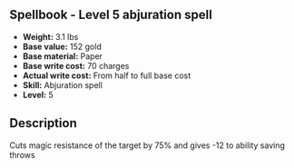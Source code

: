 ## Spellbook - Level 5 abjuration spell
- **Weight:** 3.1 lbs
- **Base value:** 152 gold
- **Base material:** Paper
- **Base write cost:** 70 charges
- **Actual write cost:** From half to full base cost
- **Skill:** Abjuration spell
- **Level:** 5
## Description
Cuts magic resistance of the target by 75% and gives -12 to ability saving throws
